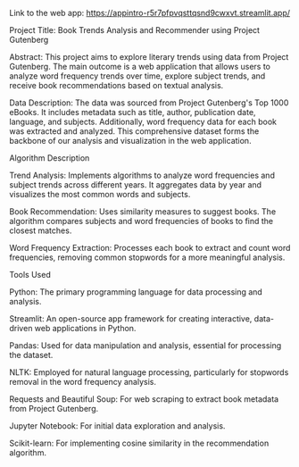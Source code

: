Link to the web app: https://appintro-r5r7pfpvqsttqsnd9cwxvt.streamlit.app/

Project Title: Book Trends Analysis and Recommender using Project Gutenberg 

Abstract: 
This project aims to explore literary trends using data from Project Gutenberg. The main outcome is a web application that allows users to analyze word frequency trends over time, explore subject trends, and receive book recommendations based on textual analysis.

Data Description: 
The data was sourced from Project Gutenberg's Top 1000 eBooks. It includes metadata such as title, author, publication date, language, and subjects. Additionally, word frequency data for each book was extracted and analyzed. This comprehensive dataset forms the backbone of our analysis and visualization in the web application.

Algorithm Description

Trend Analysis: Implements algorithms to analyze word frequencies and subject trends across different years. It aggregates data by year and visualizes the most common words and subjects.

Book Recommendation: Uses similarity measures to suggest books. The algorithm compares subjects and word frequencies of books to find the closest matches.

Word Frequency Extraction: Processes each book to extract and count word frequencies, removing common stopwords for a more meaningful analysis.

Tools Used

Python: The primary programming language for data processing and analysis.

Streamlit: An open-source app framework for creating interactive, data-driven web applications in Python.

Pandas: Used for data manipulation and analysis, essential for processing the dataset.

NLTK: Employed for natural language processing, particularly for stopwords removal in the word frequency analysis.

Requests and Beautiful Soup: For web scraping to extract book metadata from Project Gutenberg.

Jupyter Notebook: For initial data exploration and analysis.

Scikit-learn: For implementing cosine similarity in the recommendation algorithm.

